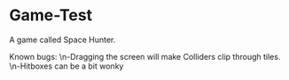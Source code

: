 # Game-Test

A game called Space Hunter.

Known bugs:
\n-Dragging the screen will make Colliders clip through tiles.
\n-Hitboxes can be a bit wonky
